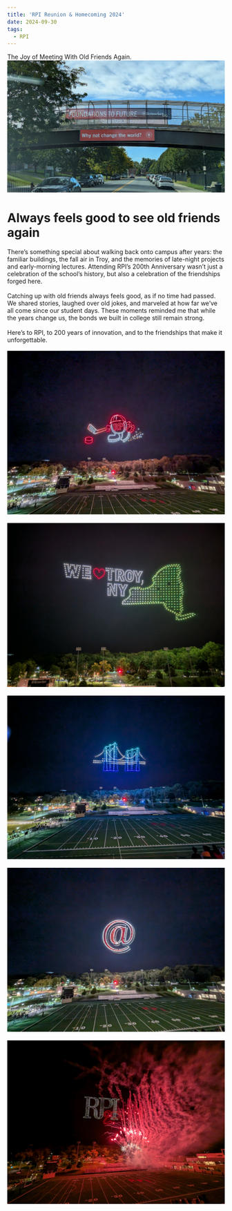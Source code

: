 ```yaml
---
title: 'RPI Reunion & Homecoming 2024'
date: 2024-09-30
tags:
  - RPI
---
```

The Joy of Meeting With Old Friends Again.
<br/><img src='/images/2024/PXL_20240928_140729306.jpg'>

Always feels good to see old friends again
======

There’s something special about walking back onto campus after years: the familiar buildings, the fall air in Troy, and the memories of late-night projects and early-morning lectures. Attending RPI’s 200th Anniversary wasn’t just a celebration of the school’s history, but also a celebration of the friendships forged here.
<br>
<br>
Catching up with old friends always feels good, as if no time had passed. We shared stories, laughed over old jokes, and marveled at how far we’ve all come since our student days. These moments reminded me that while the years change us, the bonds we built in college still remain strong.
<br>
<br>
Here’s to RPI, to 200 years of innovation, and to the friendships that make it unforgettable.
<br>
<br>
<img src='/images/2024/PXL_20240928_001616027.jpg'>
<br>
<br>
<img src='/images/2024/PXL_20240928_001000075.jpg'>
<br>
<br>
<img src='/images/2024/PXL_20240928_001110780.jpg'>
<br>
<br>
<img src='/images/2024/PXL_20240928_001213282.jpg'>
<br>
<br>
<img src='/images/2024/PXL_20240928_002028962.jpg'>
<br>
<br>

